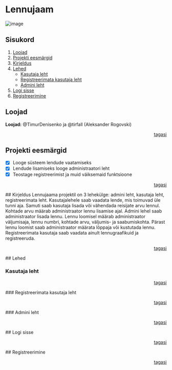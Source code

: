 <a name="top"></a>
# Lennujaam
![image](https://github.com/tirfall/lennujaam/assets/61885744/d1fd9871-a3d7-4b3e-89ee-15523b2b172e)
## Sisukord
1. [Loojad](https://github.com/tirfall/lennujaam/tree/main?tab=readme-ov-file#loojad)
2. [Projekti eesmärgid](https://github.com/tirfall/lennujaam/tree/main?tab=readme-ov-file#Projekti-eesmärgid)
3. [Kirjeldus](https://github.com/tirfall/lennujaam/tree/main?tab=readme-ov-file#Kirjeldus)
4. [Lehed](https://github.com/tirfall/lennujaam/tree/main?tab=readme-ov-file#lehed)
   - [Kasutaja leht](https://github.com/tirfall/lennujaam/tree/main?tab=readme-ov-file#kasutaja-leht)
   - [Registreerimata kasutaja leht](https://github.com/tirfall/lennujaam/tree/main?tab=readme-ov-file#registreerimata-kasutaja-leht)
   - [Admini leht](https://github.com/tirfall/lennujaam/tree/main?tab=readme-ov-file#admini-leht)
5. [Logi sisse](https://github.com/tirfall/lennujaam/tree/main?tab=readme-ov-file#logi-sisse)
6. [Registreerimine](https://github.com/tirfall/lennujaam/tree/main?tab=readme-ov-file#registreerimine)  

## Loojad
**Loojad:** @TimurDenisenko ja @tirfall (Aleksander Rogovski) 
<p align="right"><a href="#top">tagasi</a></p>

## Projekti eesmärgid
- [x] Looge süsteem lendude vaatamiseks
- [x] Lendude lisamiseks looge administraatori leht
- [x] Teostage registreerimist ja muid väiksemaid funktsioone
<p align="right"><a href="#top">tagasi</a></p>
## Kirjeldus
Lennujaama projektil on 3 lehekülge: admini leht, kasutaja leht, registreerimata leht. 
Kasutajalehele saab vaadata lende, mis toimuvad üle tunni aja. Samuti saab kasutaja lisada või vähendada reisijate arvu lennul. Kohtade arvu määrab administraator lennu lisamise ajal. 
Admini lehel saab administraator lisada lennu. Lennu loomisel määrab administraator väljumisaja, lennu numbri, kohtade arvu, väljumis- ja saabumiskohta. Pärast lennu loomist saab administraator määrata lõppaja või kustutada lennu.
Registreerimata kasutaja saab vaadata ainult lennugraafikuid ja registreeruda.
<p align="right"><a href="#top">tagasi</a></p>
## Lehed

### Kasutaja leht

<p align="right"><a href="#top">tagasi</a></p>
### Registreerimata kasutaja leht

<p align="right"><a href="#top">tagasi</a></p>
### Admini leht

<p align="right"><a href="#top">tagasi</a></p>
## Logi sisse

<p align="right"><a href="#top">tagasi</a></p>
## Registreerimine

<p align="right"><a href="#top">tagasi</a></p>
